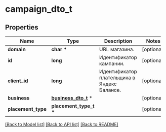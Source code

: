 # campaign_dto_t

## Properties
Name | Type | Description | Notes
------------ | ------------- | ------------- | -------------
**domain** | **char \*** | URL магазина. | [optional] 
**id** | **long** | Идентификатор кампании. | [optional] 
**client_id** | **long** | Идентификатор плательщика в Яндекс Балансе. | [optional] 
**business** | [**business_dto_t**](business_dto.md) \* |  | [optional] 
**placement_type** | **placement_type_t \*** |  | [optional] 

[[Back to Model list]](../README.md#documentation-for-models) [[Back to API list]](../README.md#documentation-for-api-endpoints) [[Back to README]](../README.md)


